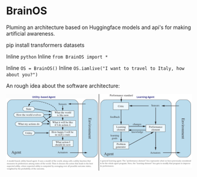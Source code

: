# BrainOS

Pluming an architecture based on Huggingface models and api's for making artificial awareness.

pip install transformers datasets

Inline `python`
Inline `from BrainOS import *`

Inline `OS = BrainOS()`
Inline `OS.iamlive("I want to travel to Italy, how about you?")`


An rough idea about the software architecture:

![](./architecture.png)
